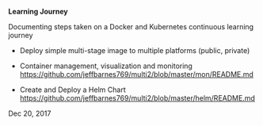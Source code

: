 **Learning Journey**

Documenting steps taken on a Docker and Kubernetes continuous learning journey

* Deploy simple multi-stage image to multiple platforms (public, private) 

* Container management, visualization and monitoring https://github.com/jeffbarnes769/multi2/blob/master/mon/README.md

* Create and Deploy a Helm Chart https://github.com/jeffbarnes769/multi2/blob/master/helm/README.md

Dec 20, 2017


